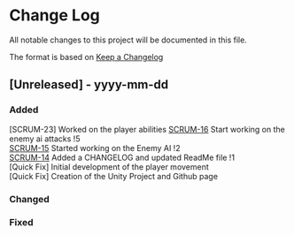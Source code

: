# Change Log
All notable changes to this project will be documented in this file.
 
The format is based on [Keep a Changelog](http://keepachangelog.com/)

## [Unreleased] - yyyy-mm-dd

### Added
[SCRUM-23] Worked on the player abilities
[SCRUM-16](https://github.com/Rerragio-Fernando/The-Last-Breath-Of-Olyndra/issues/4) Start working on the enemy ai attacks !5 \
[SCRUM-15](https://github.com/Rerragio-Fernando/The-Last-Breath-Of-Olyndra/issues/3) Started working on the Enemy AI !2 \
[SCRUM-14](https://github.com/Rerragio-Fernando/The-Last-Breath-Of-Olyndra/tree/1-scrum-14-add-a-changelog-and-readme-file) Added a CHANGELOG and updated ReadMe file !1 \
[Quick Fix] Initial development of the player movement \
[Quick Fix] Creation of the Unity Project and Github page

### Changed
 
### Fixed
